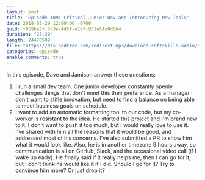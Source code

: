 ```yaml
---
layout: post
title: 'Episode 109: Critical Junior Dev and Introducing New Tools'
date: 2018-05-29 12:00:00 -0700
guid: f859ba2f-3c3e-4d5f-a1bf-931a51c0d8b4
duration: "25:29"
length: 24470509
file: "https://dts.podtrac.com/redirect.mp3/download.softskills.audio/sse-109.mp3"
categories: episode
enable_comments: true
---
```


In this episode, Dave and Jamison answer these questions:

1. I run a small dev team. One junior developer constantly openly challenges things that don't meet this their preference. As a manager I don't want to stifle innovation, but need to find a balance on being able to meet business goals on schedule.
2. I want to add an automatic formatting tool to our code, but my co-worker is resistant to the idea. He started this project and I'm brand new to it.  I don't want to push it too much, but I would really love to use it. I've shared with him all the reasons that it would be good, and addressed most of his concerns. I've also submitted a PR to show him what it would look like.  Also, he is in another timezone 9 hours away, so communication is all on GitHub, Slack, and the occasional video call (if I wake up early).  He finally said if it really helps me, then I can go for it, but I don't think he would like it if I did. Should I go for it? Try to convince him more? Or just drop it?  
